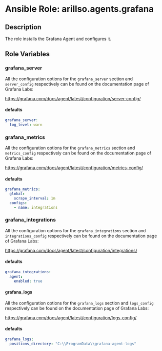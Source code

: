 # Ansible Role: arillso.agents.grafana

## Description

The role installs the Grafana Agent and configures it.

## Role Variables

### grafana_server

All the configuration options for the `grafana_server` section and `server_config` respectively
can be found on the documentation page of Grafana Labs:

<https://grafana.com/docs/agent/latest/configuration/server-config/>

#### defaults

```yml
grafana_server:
  log_level: warn
```

### grafana_metrics

All the configuration options for the `grafana_metrics` section and `metrics_config` respectively
can be found on the documentation page of Grafana Labs:

<https://grafana.com/docs/agent/latest/configuration/metrics-config/>

#### defaults

```yml
grafana_metrics:
  global:
    scrape_interval: 1m
  configs:
    - name: integrations
```

### grafana_integrations

All the configuration options for the `grafana_integrations` section and `integrations_config` respectively
can be found on the documentation page of Grafana Labs:

<https://grafana.com/docs/agent/latest/configuration/integrations/>

#### defaults

```yml
grafana_integrations:
  agent:
    enabled: true
```

#### grafana_logs

All the configuration options for the `grafana_logs` section and `logs_config` respectively
can be found on the documentation page of Grafana Labs:

<https://grafana.com/docs/agent/latest/configuration/logs-config/>

#### defaults

```yml
grafana_logs:
  positions_directory: "C:\\ProgramData\\grafana-agent-logs"
```

